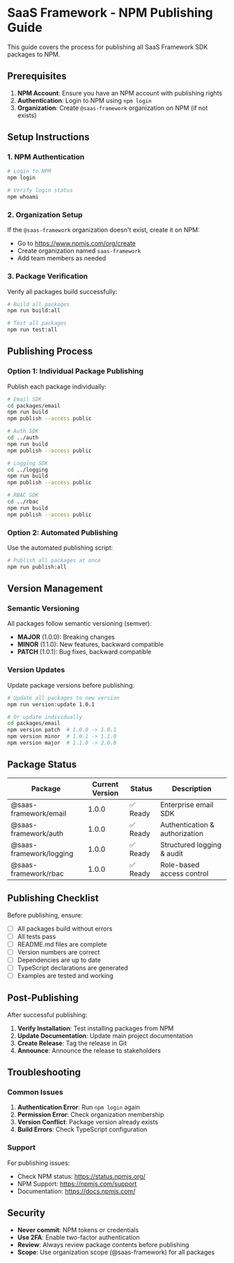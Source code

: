 # SaaS Framework - NPM Publishing Guide

This guide covers the process for publishing all SaaS Framework SDK packages to
NPM.

## Prerequisites

1. **NPM Account**: Ensure you have an NPM account with publishing rights
2. **Authentication**: Login to NPM using `npm login`
3. **Organization**: Create `@saas-framework` organization on NPM (if not
   exists)

## Setup Instructions

### 1. NPM Authentication

```bash
# Login to NPM
npm login

# Verify login status
npm whoami
```

### 2. Organization Setup

If the `@saas-framework` organization doesn't exist, create it on NPM:

- Go to https://www.npmjs.com/org/create
- Create organization named `saas-framework`
- Add team members as needed

### 3. Package Verification

Verify all packages build successfully:

```bash
# Build all packages
npm run build:all

# Test all packages
npm run test:all
```

## Publishing Process

### Option 1: Individual Package Publishing

Publish each package individually:

```bash
# Email SDK
cd packages/email
npm run build
npm publish --access public

# Auth SDK
cd ../auth
npm run build
npm publish --access public

# Logging SDK
cd ../logging
npm run build
npm publish --access public

# RBAC SDK
cd ../rbac
npm run build
npm publish --access public
```

### Option 2: Automated Publishing

Use the automated publishing script:

```bash
# Publish all packages at once
npm run publish:all
```

## Version Management

### Semantic Versioning

All packages follow semantic versioning (semver):

- **MAJOR** (1.0.0): Breaking changes
- **MINOR** (1.1.0): New features, backward compatible
- **PATCH** (1.0.1): Bug fixes, backward compatible

### Version Updates

Update package versions before publishing:

```bash
# Update all packages to new version
npm run version:update 1.0.1

# Or update individually
cd packages/email
npm version patch  # 1.0.0 -> 1.0.1
npm version minor  # 1.0.1 -> 1.1.0
npm version major  # 1.1.0 -> 2.0.0
```

## Package Status

| Package                 | Current Version | Status   | Description                    |
| ----------------------- | --------------- | -------- | ------------------------------ |
| @saas-framework/email   | 1.0.0           | ✅ Ready | Enterprise email SDK           |
| @saas-framework/auth    | 1.0.0           | ✅ Ready | Authentication & authorization |
| @saas-framework/logging | 1.0.0           | ✅ Ready | Structured logging & audit     |
| @saas-framework/rbac    | 1.0.0           | ✅ Ready | Role-based access control      |

## Publishing Checklist

Before publishing, ensure:

- [ ] All packages build without errors
- [ ] All tests pass
- [ ] README.md files are complete
- [ ] Version numbers are correct
- [ ] Dependencies are up to date
- [ ] TypeScript declarations are generated
- [ ] Examples are tested and working

## Post-Publishing

After successful publishing:

1. **Verify Installation**: Test installing packages from NPM
2. **Update Documentation**: Update main project documentation
3. **Create Release**: Tag the release in Git
4. **Announce**: Announce the release to stakeholders

## Troubleshooting

### Common Issues

1. **Authentication Error**: Run `npm login` again
2. **Permission Error**: Check organization membership
3. **Version Conflict**: Package version already exists
4. **Build Errors**: Check TypeScript configuration

### Support

For publishing issues:

- Check NPM status: https://status.npmjs.org/
- NPM Support: https://npmjs.com/support
- Documentation: https://docs.npmjs.com/

## Security

- **Never commit**: NPM tokens or credentials
- **Use 2FA**: Enable two-factor authentication
- **Review**: Always review package contents before publishing
- **Scope**: Use organization scope (@saas-framework) for all packages
